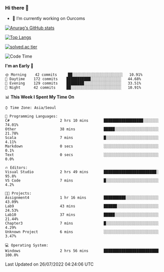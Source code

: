 ### Hi there 👋

- 🔭 I’m currently working on Ourcoms

<!--
**Rhange/Rhange** is a ✨ _special_ ✨ repository because its `README.md` (this file) appears on your GitHub profile.

Here are some ideas to get you started:

- 🌱 I’m currently learning ...
- 👯 I’m looking to collaborate on ...
- 🤔 I’m looking for help with ...
- 💬 Ask me about ...
- 📫 How to reach me: ...
- 😄 Pronouns: ...
- ⚡ Fun fact: ...
-->

[![Anurag's GitHub stats](https://github-readme-stats.vercel.app/api?username=rhange&show_icons=true&theme=gruvbox)](https://github.com/anuraghazra/github-readme-stats)

[![Top Langs](https://github-readme-stats.vercel.app/api/top-langs/?username=rhange&layout=compact&theme=gruvbox)](https://github.com/anuraghazra/github-readme-stats)

[![solved.ac tier](http://mazassumnida.wtf/api/generate_badge?boj=rhange0511)](https://solved.ac/rhange0511)

  <!--START_SECTION:waka-->
![Code Time](http://img.shields.io/badge/Code%20Time-0%20secs-blue)

**I'm an Early 🐤** 

```text
🌞 Morning    42 commits     ██░░░░░░░░░░░░░░░░░░░░░░░   10.91% 
🌆 Daytime    172 commits    ███████████░░░░░░░░░░░░░░   44.68% 
🌃 Evening    129 commits    ████████░░░░░░░░░░░░░░░░░   33.51% 
🌙 Night      42 commits     ██░░░░░░░░░░░░░░░░░░░░░░░   10.91%

```


📊 **This Week I Spent My Time On** 

```text
⌚︎ Time Zone: Asia/Seoul

💬 Programming Languages: 
C#                       2 hrs 10 mins       ██████████████████░░░░░░░   74.01% 
Other                    38 mins             █████░░░░░░░░░░░░░░░░░░░░   21.78% 
Scala                    7 mins              █░░░░░░░░░░░░░░░░░░░░░░░░   4.11% 
Markdown                 0 secs              ░░░░░░░░░░░░░░░░░░░░░░░░░   0.1% 
Text                     0 secs              ░░░░░░░░░░░░░░░░░░░░░░░░░   0.0%

🔥 Editors: 
Visual Studio            2 hrs 49 mins       ████████████████████████░   95.8% 
VS Code                  7 mins              █░░░░░░░░░░░░░░░░░░░░░░░░   4.2%

🐱‍💻 Projects: 
Assignment4              1 hr 16 mins        ██████████░░░░░░░░░░░░░░░   43.09% 
Lab9                     43 mins             ██████░░░░░░░░░░░░░░░░░░░   24.53% 
Lab10                    37 mins             █████░░░░░░░░░░░░░░░░░░░░   21.44% 
Chapter3                 7 mins              █░░░░░░░░░░░░░░░░░░░░░░░░   4.29% 
Unknown Project          6 mins              ░░░░░░░░░░░░░░░░░░░░░░░░░   3.47%

💻 Operating System: 
Windows                  2 hrs 56 mins       █████████████████████████   100.0%

```


 Last Updated on 26/07/2022 04:24:06 UTC
<!--END_SECTION:waka-->
